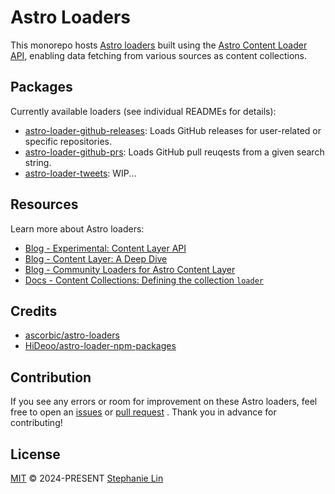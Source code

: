# Astro Loaders

This monorepo hosts [Astro loaders](https://5-0-0-beta.docs.astro.build/en/reference/content-loader-reference/#what-is-a-loader) built using the [Astro Content Loader API](https://5-0-0-beta.docs.astro.build/en/reference/content-loader-reference/), enabling data fetching from various sources as content collections.

## Packages

Currently available loaders (see individual READMEs for details):

- [astro-loader-github-releases](https://github.com/lin-stephanie/astro-loaders/tree/main/packages/astro-loader-github-releases): Loads GitHub releases for user-related or specific repositories.
- [astro-loader-github-prs](https://github.com/lin-stephanie/astro-loaders/tree/main/packages/astro-loader-github-prs): Loads GitHub pull reuqests from a given search string.
- [astro-loader-tweets](https://github.com/lin-stephanie/astro-loaders/tree/main/packages/astro-loader-tweets): WIP...

## Resources

Learn more about Astro loaders:

- [Blog - Experimental: Content Layer API](https://astro.build/blog/astro-4140/#experimental-content-layer-api)
- [Blog - Content Layer: A Deep Dive](https://astro.build/blog/content-layer-deep-dive/)
- [Blog - Community Loaders for Astro Content Layer](https://astro.build/blog/community-loaders/)
- [Docs - Content Collections: Defining the collection `loader`](https://5-0-0-beta.docs.astro.build/en/guides/content-collections/#defining-the-collection-loader)

## Credits

- [ascorbic/astro-loaders](https://github.com/ascorbic/astro-loaders)
- [HiDeoo/astro-loader-npm-packages](https://github.com/HiDeoo/astro-loader-npm-packages)

## Contribution

If you see any errors or room for improvement on these Astro loaders, feel free to open an [issues](https://github.com/lin-stephanie/astro-loaders/issues) or [pull request](https://github.com/lin-stephanie/astro-loaders/pulls) . Thank you in advance for contributing!

## License

[MIT](https://github.com/lin-stephanie/astro-loaders/blob/main/LICENSE) © 2024-PRESENT [Stephanie Lin](https://github.com/lin-stephanie)
